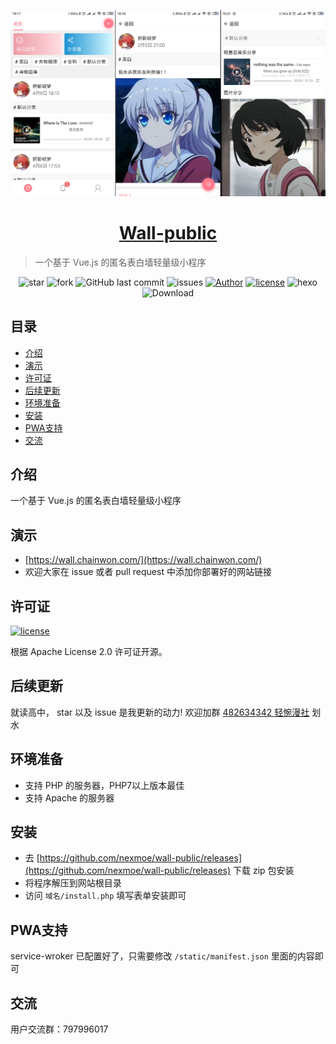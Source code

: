 ![屏幕截图](screenshots.png)

<h1 align="center"><a href="https://nexmoe.com/wall-public.html" target="_blank">Wall-public</a></h1>

>一个基于 Vue.js 的匿名表白墙轻量级小程序

<p align="center">
<img alt="star" src="https://img.shields.io/github/stars/nexmoe/wall-public.svg"/>
<img alt="fork" src="https://img.shields.io/github/forks/nexmoe/wall-public.svg"/>
<img alt="GitHub last commit" src="https://img.shields.io/github/last-commit/nexmoe/wall-public.svg?label=commits">
<img alt="issues" src="https://img.shields.io/github/issues/nexmoe/wall-public.svg"/>
<a href="https://nexmoe.com"><img alt="Author" src="https://img.shields.io/badge/author-%E6%8A%98%E5%BD%B1%E8%BD%BB%E6%A2%A6-red.svg"/></a>
<a href="https://github.com/nexmoe/wall-public/blob/master/LICENSE"><img alt="license" src="https://img.shields.io/github/license/nexmoe/wall-public.svg"/></a>
<img alt="hexo" src="https://img.shields.io/badge/Vue.js-blue.svg"/>
<img alt="Download" src="https://img.shields.io/badge/download-2.09MB-brightgreen.svg"/>
</p>

## 目录

- [介绍](#%E4%BB%8B%E7%BB%8D)
- [演示](#%E6%BC%94%E7%A4%BA)
- [许可证](#%E8%AE%B8%E5%8F%AF%E8%AF%81)
- [后续更新](#%E5%90%8E%E7%BB%AD%E6%9B%B4%E6%96%B0)
- [环境准备](#%E7%8E%AF%E5%A2%83%E5%87%86%E5%A4%87)
- [安装](#%E5%AE%89%E8%A3%85)
- [PWA支持](#PWA%E6%94%AF%E6%8C%81)
- [交流](#%E4%BA%A4%E6%B5%81)

## 介绍
一个基于 Vue.js 的匿名表白墙轻量级小程序

## 演示
- [https://wall.chainwon.com/](https://wall.chainwon.com/)
- 欢迎大家在 issue 或者 pull request 中添加你部署好的网站链接

## 许可证

<a href="https://github.com/nexmoe/wall-public/blob/master/LICENSE"><img alt="license" src="https://img.shields.io/github/license/nexmoe/wall-public.svg"/></a>

根据 Apache License 2.0 许可证开源。

## 后续更新
就读高中，
star 以及 issue 是我更新的动力!
欢迎加群 [482634342 轻惋漫社](https://jq.qq.com/?_wv=1027&k=5CfKHun) 划水

## 环境准备
- 支持 PHP 的服务器，PHP7以上版本最佳
- 支持 Apache 的服务器

## 安装
- 去 [https://github.com/nexmoe/wall-public/releases](https://github.com/nexmoe/wall-public/releases) 下载 zip 包安装
- 将程序解压到网站根目录
- 访问 `域名/install.php` 填写表单安装即可

## PWA支持
service-wroker 已配置好了，只需要修改 `/static/manifest.json` 里面的内容即可

## 交流
用户交流群：797996017
